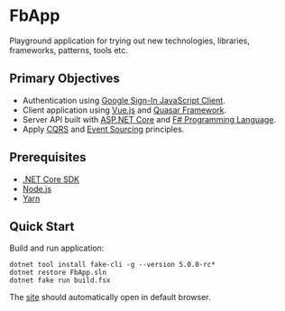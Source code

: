 ﻿# FbApp #

Playground application for trying out new technologies, libraries, frameworks, patterns, tools etc.


## Primary Objectives ##

* Authentication using [Google Sign-In JavaScript Client](https://developers.google.com/identity/sign-in/web/reference).
* Client application using [Vue.js](https://vuejs.org/) and [Quasar Framework](http://quasar-framework.org).
* Server API built with [ASP.NET Core](https://docs.microsoft.com/en-us/aspnet/core/) and [F# Programming Language](https://fsharp.org).
* Apply [CQRS](https://martinfowler.com/bliki/CQRS.html) and [Event Sourcing](https://martinfowler.com/eaaDev/EventSourcing.html) principles.


## Prerequisites ##

* [.NET Core SDK](https://www.microsoft.com/net/download)
* [Node.js](https://nodejs.org/en/)
* [Yarn](https://yarnpkg.com/en/)


## Quick Start ##

Build and run application:

```
dotnet tool install fake-cli -g --version 5.0.0-rc*
dotnet restore FbApp.sln
dotnet fake run build.fsx
```

The [site](http://localhost:8080) should automatically open in default browser.
